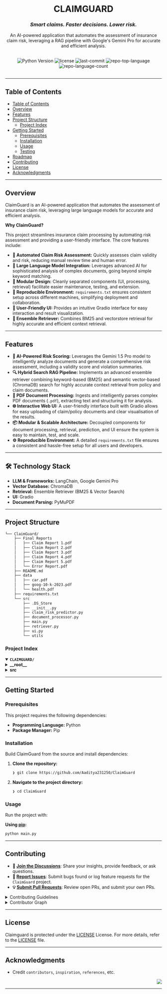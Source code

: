 <div id="top"></div>

<div align="center">
  <br/>
  <h1>CLAIMGUARD</h1>
  <h3><em>Smart claims. Faster decisions. Lower risk.</em></h3>
  <p>An AI-powered application that automates the assessment of insurance claim risk, leveraging a RAG pipeline with Google's Gemini Pro for accurate and efficient analysis.</p>
  <br/>

  <img src="https://img.shields.io/badge/python-3.9+-blue.svg" alt="Python Version">
  <img src="https://img.shields.io/github/license/Aaditya231250/ClaimGuard?style=flat&logo=opensourceinitiative&logoColor=white&color=0080ff" alt="license">
  <img src="https://img.shields.io/github/last-commit/Aaditya231250/ClaimGuard?style=flat&logo=git&logoColor=white&color=0080ff" alt="last-commit">
  <img src="https://img.shields.io/github/languages/top/Aaditya231250/ClaimGuard?style=flat&color=0080ff" alt="repo-top-language">
  <img src="https://img.shields.io/github/languages/count/Aaditya231250/ClaimGuard?style=flat&color=0080ff" alt="repo-language-count">
</div>
<br>

---

## Table of Contents

- [Table of Contents](#table-of-contents)
- [Overview](#overview)
- [Features](#features)
- [Project Structure](#project-structure)
    - [Project Index](#project-index)
- [Getting Started](#getting-started)
    - [Prerequisites](#prerequisites)
    - [Installation](#installation)
    - [Usage](#usage)
    - [Testing](#testing)
- [Roadmap](#roadmap)
- [Contributing](#contributing)
- [License](#license)
- [Acknowledgments](#acknowledgments)

---

## Overview

ClaimGuard is an AI-powered application that automates the assessment of insurance claim risk, leveraging large language models for accurate and efficient analysis.

**Why ClaimGuard?**

This project streamlines insurance claim processing by automating risk assessment and providing a user-friendly interface. The core features include:

- **🔶 Automated Claim Risk Assessment:**  Quickly assesses claim validity and risk, reducing manual review time and human error.
- **🔷 Large Language Model Integration:** Leverages advanced AI for sophisticated analysis of complex documents, going beyond simple keyword matching.
- **🔶 Modular Design:**  Cleanly separated components (UI, processing, retrieval) facilitate easier maintenance, testing, and extension.
- **🔷 Reproducible Environment:**  `requirements.txt` ensures consistent setup across different machines, simplifying deployment and collaboration.
- **🔶 User-Friendly UI:**  Provides an intuitive Gradio interface for easy interaction and result visualization.
- **🔷 Ensemble Retriever:** Combines BM25 and vectorstore retrieval for highly accurate and efficient context retrieval.

---

## Features

- **🤖 AI-Powered Risk Scoring:** Leverages the Gemini 1.5 Pro model to intelligently analyze documents and generate a comprehensive risk assessment, including a validity score and violation summaries.
- **🔍 Hybrid Search RAG Pipeline:** Implements an advanced ensemble retriever combining keyword-based (BM25) and semantic vector-based (ChromaDB) search for highly accurate context retrieval from policy and claim documents.
- **📄 PDF Document Processing:** Ingests and intelligently parses complex PDF documents (`.pdf`), extracting text and structuring it for analysis.
- **🌐 Interactive Web UI:** A user-friendly interface built with Gradio allows for easy uploading of claim/policy documents and clear visualisation of the results.
- **📦 Modular & Scalable Architecture:** Decoupled components for document processing, retrieval, prediction, and UI ensure the system is easy to maintain, test, and scale.
- **⚙️ Reproducible Environment:** A detailed `requirements.txt` file ensures a consistent and hassle-free setup for all users and developers.

---

## 🛠️ Technology Stack

- **LLM & Frameworks:** LangChain, Google Gemini Pro
- **Vector Database:** ChromaDB
- **Retrieval:** Ensemble Retriever (BM25 & Vector Search)
- **UI:** Gradio
- **Document Parsing:** PyMuPDF

---

## Project Structure

```sh
└── ClaimGuard/
    ├── Final Reports
    │   ├── Claim Report 1.pdf
    │   ├── Claim Report 2.pdf
    │   ├── Claim Report 3.pdf
    │   ├── Claim Report 4.pdf
    │   ├── Claim Report 5.pdf
    │   └── Error Report.pdf
    ├── README.md
    ├── data
    │   ├── car.pdf
    │   ├── goog-10-k-2023.pdf
    │   └── health.pdf
    ├── requirements.txt
    └── src
        ├── .DS_Store
        ├── __init__.py
        ├── claim_risk_predictor.py
        ├── document_processor.py
        ├── main.py
        ├── retriever.py
        ├── ui.py
        └── utils
```

### Project Index

<details open>
	<summary><b><code>CLAIMGUARD/</code></b></summary>
	<!-- __root__ Submodule -->
	<details>
		<summary><b>__root__</b></summary>
		<blockquote>
			<div class='directory-path' style='padding: 8px 0; color: #666;'>
				<code><b>⦿ __root__</b></code>
			<table style='width: 100%; border-collapse: collapse;'>
			<thead>
				<tr style='background-color: #f8f9fa;'>
					<th style='width: 30%; text-align: left; padding: 8px;'>File Name</th>
					<th style='text-align: left; padding: 8px;'>Summary</th>
				</tr>
			</thead>
				<tr style='border-bottom: 1px solid #eee;'>
					<td style='padding: 8px;'><b><a href='https://github.com/Aaditya231250/ClaimGuard/blob/master/requirements.txt'>requirements.txt</a></b></td>
					<td style='padding: 8px;'>- The requirements file specifies the projects dependencies<br>- It lists all necessary Python packages and their versions, enabling reproducible environment creation for development and deployment<br>- These packages support various functionalities, including web frameworks (FastAPI, Starlette), language models (Langchain, Google Generative AI), and database interactions (ChromaDB)<br>- The file facilitates consistent setup across different machines.</td>
				</tr>
			</table>
		</blockquote>
	</details>
	<!-- src Submodule -->
	<details>
		<summary><b>src</b></summary>
		<blockquote>
			<div class='directory-path' style='padding: 8px 0; color: #666;'>
				<code><b>⦿ src</b></code>
			<table style='width: 100%; border-collapse: collapse;'>
			<thead>
				<tr style='background-color: #f8f9fa;'>
					<th style='width: 30%; text-align: left; padding: 8px;'>File Name</th>
					<th style='text-align: left; padding: 8px;'>Summary</th>
				</tr>
			</thead>
				<tr style='border-bottom: 1px solid #eee;'>
					<td style='padding: 8px;'><b><a href='https://github.com/Aaditya231250/ClaimGuard/blob/master/src/claim_risk_predictor.py'>claim_risk_predictor.py</a></b></td>
					<td style='padding: 8px;'>- ClaimRiskPredictor assesses claim validity and risk<br>- It leverages a large language model to analyze claim reports against policy terms and conditions, generating a risk score, identifying violations and gaps, and recommending actions<br>- The system incorporates document processing, retrieval, and a custom prompt for structured JSON output<br>- Metadata on processed documents and relevant sections is also provided.</td>
				</tr>
				<tr style='border-bottom: 1px solid #eee;'>
					<td style='padding: 8px;'><b><a href='https://github.com/Aaditya231250/ClaimGuard/blob/master/src/ui.py'>ui.py</a></b></td>
					<td style='padding: 8px;'>- The <code>src/ui.py</code> file constructs a Gradio-based user interface for an insurance claim risk analysis application<br>- It allows users to upload claim and policy documents, specify an analysis query, and receive a risk assessment report<br>- The UI handles file uploads, processing via a <code>ClaimRiskPredictor</code>, and presents results in a user-friendly format, integrating seamlessly with the backend prediction logic.</td>
				</tr>
				<tr style='border-bottom: 1px solid #eee;'>
					<td style='padding: 8px;'><b><a href='https://github.com/Aaditya231250/ClaimGuard/blob/master/src/document_processor.py'>document_processor.py</a></b></td>
					<td style='padding: 8px;'>- DocumentProcessor handles the ingestion and processing of terms and conditions and claim report documents<br>- It extracts text, splits it into manageable chunks, identifies document structure, and categorizes content by section<br>- The processed data, including metadata and section titles, is packaged into a structured format for downstream tasks within the larger application.</td>
				</tr>
				<tr style='border-bottom: 1px solid #eee;'>
					<td style='padding: 8px;'><b><a href='https://github.com/Aaditya231250/ClaimGuard/blob/master/src/retriever.py'>retriever.py</a></b></td>
					<td style='padding: 8px;'>- The <code>retriever.py</code> module implements a retrieval system for the project<br>- It prepares documents, using both BM25 and vectorstore-based retrievers, to create an ensemble retriever<br>- This system efficiently retrieves relevant context from a combined document set based on a given query, logging retrieval statistics for monitoring and debugging<br>- The output consists of a ranked list of relevant documents.</td>
				</tr>
				<tr style='border-bottom: 1px solid #eee;'>
					<td style='padding: 8px;'><b><a href='https://github.com/Aaditya231250/ClaimGuard/blob/master/src/main.py'>main.py</a></b></td>
					<td style='padding: 8px;'>- The <code>main.py</code> script orchestrates claim risk assessment<br>- It utilizes the <code>ClaimRiskPredictor</code> class to analyze claim and policy documents, processing a user query to generate a structured risk assessment result, which is then outputted as JSON<br>- This script serves as the primary entry point for the application, integrating data input and output within the larger claim risk prediction system.</td>
				</tr>
			</table>
			<!-- utils Submodule -->
			<details>
				<summary><b>utils</b></summary>
				<blockquote>
					<div class='directory-path' style='padding: 8px 0; color: #666;'>
						<code><b>⦿ src.utils</b></code>
					<table style='width: 100%; border-collapse: collapse;'>
					<thead>
						<tr style='background-color: #f8f9fa;'>
							<th style='width: 30%; text-align: left; padding: 8px;'>File Name</th>
							<th style='text-align: left; padding: 8px;'>Summary</th>
						</tr>
					</thead>
						<tr style='border-bottom: 1px solid #eee;'>
							<td style='padding: 8px;'><b><a href='https://github.com/Aaditya231250/ClaimGuard/blob/master/src/utils/logging.py'>logging.py</a></b></td>
							<td style='padding: 8px;'>- Logging functionality is established for the application<br>- The <code>logging.py</code> module centralizes logging configuration, providing a consistent method for recording application events<br>- This ensures consistent logging across the entire project, simplifying debugging and monitoring<br>- The setup function returns a logger instance, readily accessible throughout the applications modules.</td>
						</tr>
						<tr style='border-bottom: 1px solid #eee;'>
							<td style='padding: 8px;'><b><a href='https://github.com/Aaditya231250/ClaimGuard/blob/master/src/utils/text_preprocessing.py'>text_preprocessing.py</a></b></td>
							<td style='padding: 8px;'>- Text_preprocessing.py` provides text cleaning and document type detection functionalities<br>- Cleaning normalizes text by removing unnecessary characters and extra whitespace<br>- Document type detection analyzes text content, identifying it as a claim report, policy document, medical report, invoice, correspondence, or other, based on keyword presence<br>- These utilities support the core document processing pipeline within the larger application.</td>
						</tr>
					</table>
				</blockquote>
			</details>
		</blockquote>
	</details>
</details>

---

## Getting Started

### Prerequisites

This project requires the following dependencies:

- **Programming Language:** Python
- **Package Manager:** Pip

### Installation

Build ClaimGuard from the source and install dependencies:

1. **Clone the repository:**

    ```sh
    ❯ git clone https://github.com/Aaditya231250/ClaimGuard
    ```

2. **Navigate to the project directory:**

    ```sh
    ❯ cd ClaimGuard
    ```

### Usage

Run the project with:

**Using [pip](https://pypi.org/project/pip/):**
```sh
python main.py
```

---

## Contributing

- **💬 [Join the Discussions](https://github.com/Aaditya231250/ClaimGuard/discussions)**: Share your insights, provide feedback, or ask questions.
- **🐛 [Report Issues](https://github.com/Aaditya231250/ClaimGuard/issues)**: Submit bugs found or log feature requests for the `ClaimGuard` project.
- **💡 [Submit Pull Requests](https://github.com/Aaditya231250/ClaimGuard/blob/main/CONTRIBUTING.md)**: Review open PRs, and submit your own PRs.

<details closed>
<summary>Contributing Guidelines</summary>

1. **Fork the Repository**: Start by forking the project repository to your github account.
2. **Clone Locally**: Clone the forked repository to your local machine using a git client.
   ```sh
   git clone https://github.com/Aaditya231250/ClaimGuard
   ```
3. **Create a New Branch**: Always work on a new branch, giving it a descriptive name.
   ```sh
   git checkout -b new-feature-x
   ```
4. **Make Your Changes**: Develop and test your changes locally.
5. **Commit Your Changes**: Commit with a clear message describing your updates.
   ```sh
   git commit -m 'Implemented new feature x.'
   ```
6. **Push to github**: Push the changes to your forked repository.
   ```sh
   git push origin new-feature-x
   ```
7. **Submit a Pull Request**: Create a PR against the original project repository. Clearly describe the changes and their motivations.
8. **Review**: Once your PR is reviewed and approved, it will be merged into the main branch. Congratulations on your contribution!
</details>

<details closed>
<summary>Contributor Graph</summary>
<br>
<p align="left">
   <a href="https://github.com{/Aaditya231250/ClaimGuard/}graphs/contributors">
      <img src="https://contrib.rocks/image?repo=Aaditya231250/ClaimGuard">
   </a>
</p>
</details>

---

## License

Claimguard is protected under the [LICENSE](https://choosealicense.com/licenses) License. For more details, refer to the [LICENSE](https://choosealicense.com/licenses/) file.

---

## Acknowledgments

- Credit `contributors`, `inspiration`, `references`, etc.

<div align="right">

[![][back-to-top]](#top)

</div>


[back-to-top]: https://img.shields.io/badge/-BACK_TO_TOP-151515?style=flat-square


---

